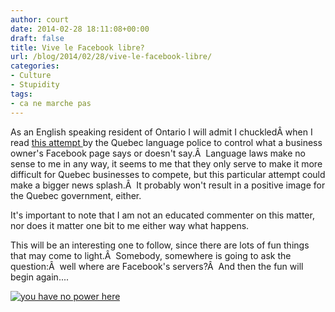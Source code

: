 ```yaml
---
author: court
date: 2014-02-28 18:11:08+00:00
draft: false
title: Vive le Facebook libre?
url: /blog/2014/02/28/vive-le-facebook-libre/
categories:
- Culture
- Stupidity
tags:
- ca ne marche pas
---
```


As an English speaking resident of Ontario I will admit I chuckledÂ when I read [this attempt ](http://www.cbc.ca/news/canada/ottawa/facebook-exempt-from-quebec-s-french-language-law-lawyer-says-1.2554859)by the Quebec language police to control what a business owner's Facebook page says or doesn't say.Â  Language laws make no sense to me in any way, it seems to me that they only serve to make it more difficult for Quebec businesses to compete, but this particular attempt could make a bigger news splash.Â  It probably won't result in a positive image for the Quebec government, either.

It's important to note that I am not an educated commenter on this matter, nor does it matter one bit to me either way what happens.

This will be an interesting one to follow, since there are lots of fun things that may come to light.Â  Somebody, somewhere is going to ask the question:Â  well where are Facebook's servers?Â  And then the fun will begin again....

[![you have no power here](http://www.vallentyne.com/blog/wp-content/uploads/2014/02/46622142.jpg)
](http://www.vallentyne.com/blog/2014/02/28/vive-le-facebook-libre/attachment/46622142/)
